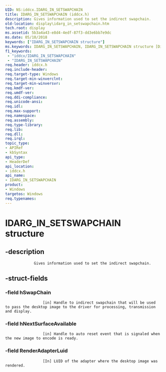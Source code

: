 ```yaml
---
UID: NS:iddcx.IDARG_IN_SETSWAPCHAIN
title: IDARG_IN_SETSWAPCHAIN (iddcx.h)
description: Gives information used to set the indirect swapchain.
old-location: display\idarg_in_setswapchain.htm
tech.root: display
ms.assetid: 5b3a4a43-e8d4-4edf-87f3-dd3e6bb7e9dc
ms.date: 05/10/2018
keywords: ["IDARG_IN_SETSWAPCHAIN structure"]
ms.keywords: IDARG_IN_SETSWAPCHAIN, IDARG_IN_SETSWAPCHAIN structure [Display Devices], display.idarg_in_setswapchain, iddcx/IDARG_IN_SETSWAPCHAIN
f1_keywords:
 - "iddcx/IDARG_IN_SETSWAPCHAIN"
 - "IDARG_IN_SETSWAPCHAIN"
req.header: iddcx.h
req.include-header: 
req.target-type: Windows
req.target-min-winverclnt: 
req.target-min-winversvr: 
req.kmdf-ver: 
req.umdf-ver: 
req.ddi-compliance: 
req.unicode-ansi: 
req.idl: 
req.max-support: 
req.namespace: 
req.assembly: 
req.type-library: 
req.lib: 
req.dll: 
req.irql: 
topic_type:
- APIRef
- kbSyntax
api_type:
- HeaderDef
api_location:
- iddcx.h
api_name:
- IDARG_IN_SETSWAPCHAIN
product:
- Windows
targetos: Windows
req.typenames: 
---
```


# IDARG_IN_SETSWAPCHAIN structure


## -description



                 Gives information used to set the indirect swapchain.
             


## -struct-fields




### -field hSwapChain


                     [in] Handle to indirect swapchain that will be used to pass the desktop image to the driver for processing, transmission and display.


### -field hNextSurfaceAvailable


                     [in] Handle to auto reset event that is signaled when the new image to encode is ready.


### -field RenderAdapterLuid


                     [In] LUID of the adapter where the desktop image was rendered.


